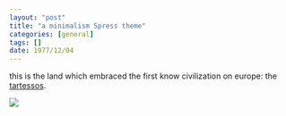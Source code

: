 ```yaml
---
layout: "post"
title: "a minimalism Spress theme"
categories: [general]
tags: []
date: 1977/12/04
---
```

this is the land which embraced the first know civilization on europe: the [tartessos](https://en.wikipedia.org/wiki/Tartessos).

<img src="http://www.zonu.com/images/0X0/2010-07-07-11812/Mapa-de-Andaluca-satelital.jpg" />